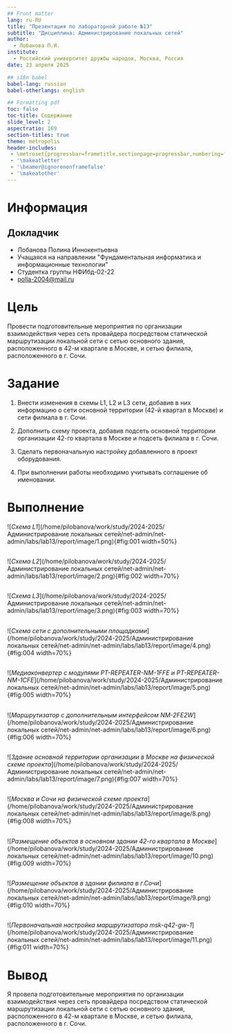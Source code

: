 ```yaml
---
## Front matter
lang: ru-RU
title: "Презентация по лабораторной работе №13"
subtitle: "Дисциплина: Администрирование локальных сетей"
author:
  - Лобанова П.И.
institute:
  - Российский университет дружбы народов, Москва, Россия
date: 23 апреля 2025

## i18n babel
babel-lang: russian
babel-otherlangs: english

## Formatting pdf
toc: false
toc-title: Содержание
slide_level: 2
aspectratio: 169
section-titles: true
theme: metropolis
header-includes:
 - \metroset{progressbar=frametitle,sectionpage=progressbar,numbering=fraction}
 - '\makeatletter'
 - '\beamer@ignorenonframefalse'
 - '\makeatother'
---
```


# Информация

## Докладчик


  * Лобанова Полина Иннокентьевна
  * Учащаяся на направлении "Фундаментальная информатика и информационные технологии"
  * Студентка группы НФИбд-02-22
  * [polla-2004@mail.ru](polla-2004@mail.ru)
  

# Цель

Провести подготовительные мероприятия по организации взаимодействия через сеть провайдера посредством статической маршрутизации локальной сети с сетью основного здания, расположенного в 42-м квартале в Москве, и сетью филиала, расположенного в г. Сочи.

# Задание

1. Внести изменения в схемы L1, L2 и L3 сети, добавив в них информацию о сети основной территории (42-й квартал в Москве) и сети филиала в г. Сочи.

2. Дополнить схему проекта, добавив подсеть основной территории организации 42-го квартала в Москве и подсеть филиала в г. Сочи.

3. Сделать первоначальную настройку добавленного в проект оборудования.

4. При выполнении работы необходимо учитывать соглашение об именовании.

# Выполнение

![*Схема L1*](/home/pilobanova/work/study/2024-2025/Администрирование локальных сетей/net-admin/net-admin/labs/lab13/report/image/1.png){#fig:001 width=50%}

## 

![*Схема L2*](/home/pilobanova/work/study/2024-2025/Администрирование локальных сетей/net-admin/net-admin/labs/lab13/report/image/2.png){#fig:002 width=70%}

## 

![*Схема L3*](/home/pilobanova/work/study/2024-2025/Администрирование локальных сетей/net-admin/net-admin/labs/lab13/report/image/3.png){#fig:003 width=70%}

## 

![*Схема сети с дополнительными площадками*](/home/pilobanova/work/study/2024-2025/Администрирование локальных сетей/net-admin/net-admin/labs/lab13/report/image/4.png){#fig:004 width=70%}

## 

![*Медиаконвертер с модулями PT-REPEATER-NM-1FFE и PT-REPEATER-NM-1CFE*](/home/pilobanova/work/study/2024-2025/Администрирование локальных сетей/net-admin/net-admin/labs/lab13/report/image/5.png){#fig:005 width=70%}

## 

![*Маршрутизатор с дополнительным интерфейсом NM-2FE2W*](/home/pilobanova/work/study/2024-2025/Администрирование локальных сетей/net-admin/net-admin/labs/lab13/report/image/6.png){#fig:006 width=70%}

## 

![*Здание основной территории организации в Москве на физической схеме проекта*](/home/pilobanova/work/study/2024-2025/Администрирование локальных сетей/net-admin/net-admin/labs/lab13/report/image/7.png){#fig:007 width=70%}

## 

![*Москва и Сочи на физической схеме проекта*](/home/pilobanova/work/study/2024-2025/Администрирование локальных сетей/net-admin/net-admin/labs/lab13/report/image/8.png){#fig:008 width=70%}

## 

![*Размещение объектов в основном здании 42-го квартала в Москве*](/home/pilobanova/work/study/2024-2025/Администрирование локальных сетей/net-admin/net-admin/labs/lab13/report/image/10.png){#fig:009 width=70%}

## 

![*Размещение объектов в здании филиала в г.Сочи*](/home/pilobanova/work/study/2024-2025/Администрирование локальных сетей/net-admin/net-admin/labs/lab13/report/image/9.png){#fig:010 width=70%}

## 

![*Первоначальная настройка маршрутизатора msk-q42-gw-1*](/home/pilobanova/work/study/2024-2025/Администрирование локальных сетей/net-admin/net-admin/labs/lab13/report/image/11.png){#fig:011 width=70%}

# Вывод

Я провела подготовительные мероприятия по организации взаимодействия через сеть провайдера посредством статической маршрутизации локальной сети с сетью основного здания, расположенного в 42-м квартале в Москве, и сетью филиала, расположенного в г. Сочи.


